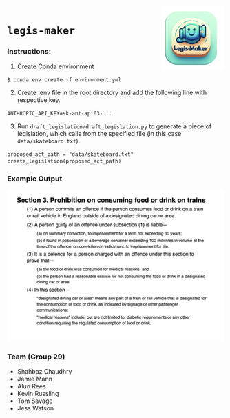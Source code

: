 <a>
<img src="data/legis-logo.png" alt="Optimal PSE logo" title="OptimalPSE" align="right" height="150" />
</a>

# `legis-maker`

<!-- add image to the right in line with text -->
### Instructions: 

1. Create Conda environment 
```
$ conda env create -f environment.yml
```
2. Create .env file in the root directory and add the following line with respective key. 
```
ANTHROPIC_API_KEY=sk-ant-api03-...
```
3. Run `draft_legislation/draft_legislation.py` to generate a piece of legislation, which calls from the specified file (in this case `data/skateboard.txt`).
```
proposed_act_path = "data/skateboard.txt"
create_legislation(proposed_act_path)
```

### Example Output

![](data/example_output.png)

### Team (Group 29)
- Shahbaz Chaudhry
- Jamie Mann
- Alun Rees
- Kevin Russling
- Tom Savage
- Jess Watson